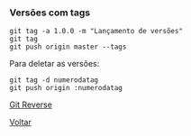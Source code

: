 ### Versões com tags
```
git tag -a 1.0.0 -m "Lançamento de versões"
git tag
git push origin master --tags
```
Para deletar as versões:
```
git tag -d numerodatag
git push origin :numerodatag
```


[Git Reverse](https://github.com/mayktu/git-github/blob/master/misc/gitreverse.md)

[Voltar](https://github.com/mayktu/git-github)